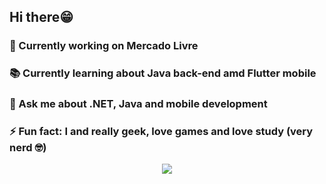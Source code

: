 ## Hi there😁

### 👔 Currently working on Mercado Livre
### 📚 Currently learning about Java back-end amd Flutter mobile
### 💬 Ask me about .NET, Java and mobile development
### ⚡ Fun fact: I and really geek, love games and love study (very nerd 🤓)

<div style="text-align: center">
  <img src="https://github-readme-stats.vercel.app/api/top-langs/?username=nycolas-vieira&layout=compact&theme=radical" />
</div>
<!--
**nycolas-vieira/nycolas-vieira** is a ✨ _special_ ✨ repository because its `README.md` (this file) appears on your GitHub profile.

Here are some ideas to get you started:

- 🔭 I’m currently working on ...
- 🌱 I’m currently learning ...
- 👯 I’m looking to collaborate on ...
- 🤔 I’m looking for help with ...
- 💬 Ask me about ...
- 📫 How to reach me: ...
- 😄 Pronouns: ...
- ⚡ Fun fact: ...
-->
